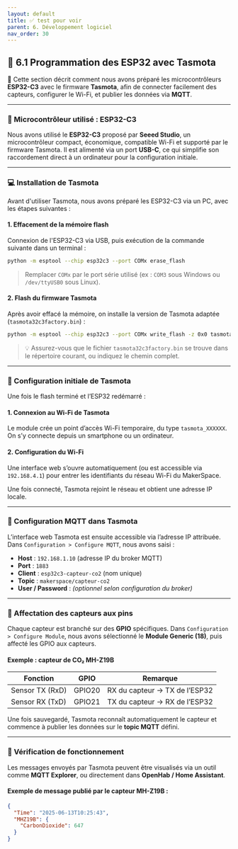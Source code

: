 ```yaml
---
layout: default
title: ✅ test pour voir
parent: 6. Développement logiciel
nav_order: 30
---
```


## 🔌 6.1 Programmation des ESP32 avec Tasmota

🧠 Cette section décrit comment nous avons préparé les microcontrôleurs **ESP32-C3** avec le firmware **Tasmota**, afin de connecter facilement des capteurs, configurer le Wi-Fi, et publier les données via **MQTT**.

---

### 🔧 Microcontrôleur utilisé : ESP32-C3

Nous avons utilisé le **ESP32-C3** proposé par **Seeed Studio**, un microcontrôleur compact, économique, compatible Wi-Fi et supporté par le firmware Tasmota. Il est alimenté via un port **USB-C**, ce qui simplifie son raccordement direct à un ordinateur pour la configuration initiale.

---

### 💻 Installation de Tasmota

Avant d'utiliser Tasmota, nous avons préparé les ESP32-C3 via un PC, avec les étapes suivantes :

#### 1. Effacement de la mémoire flash

Connexion de l'ESP32-C3 via USB, puis exécution de la commande suivante dans un terminal :

```bash
python -m esptool --chip esp32c3 --port COMx erase_flash
```

> Remplacer `COMx` par le port série utilisé (ex : `COM3` sous Windows ou `/dev/ttyUSB0` sous Linux).

#### 2. Flash du firmware Tasmota

Après avoir effacé la mémoire, on installe la version de Tasmota adaptée (`tasmota32c3factory.bin`) :

```bash
python -m esptool --chip esp32c3 --port COMx write_flash -z 0x0 tasmota32c3factory.bin
```

> 💡 Assurez-vous que le fichier `tasmota32c3factory.bin` se trouve dans le répertoire courant, ou indiquez le chemin complet.

---

### 📱 Configuration initiale de Tasmota

Une fois le flash terminé et l’ESP32 redémarré :

#### 1. Connexion au Wi-Fi de Tasmota

Le module crée un point d’accès Wi-Fi temporaire, du type `tasmota_XXXXXX`. On s’y connecte depuis un smartphone ou un ordinateur.

#### 2. Configuration du Wi-Fi

Une interface web s’ouvre automatiquement (ou est accessible via `192.168.4.1`) pour entrer les identifiants du réseau Wi-Fi du MakerSpace.

Une fois connecté, Tasmota rejoint le réseau et obtient une adresse IP locale.

---

### 📡 Configuration MQTT dans Tasmota

L’interface web Tasmota est ensuite accessible via l’adresse IP attribuée. Dans `Configuration > Configure MQTT`, nous avons saisi :

- **Host** : `192.168.1.10` (adresse IP du broker MQTT)
- **Port** : `1883`
- **Client** : `esp32c3-capteur-co2` (nom unique)
- **Topic** : `makerspace/capteur-co2`
- **User / Password** : *(optionnel selon configuration du broker)*

---

### 📎 Affectation des capteurs aux pins

Chaque capteur est branché sur des **GPIO** spécifiques. Dans `Configuration > Configure Module`, nous avons sélectionné le **Module Generic (18)**, puis affecté les GPIO aux capteurs.

#### Exemple : capteur de CO₂ MH-Z19B

| Fonction         | GPIO   | Remarque                         |
|------------------|--------|----------------------------------|
| Sensor TX (RxD)  | GPIO20 | RX du capteur → TX de l’ESP32   |
| Sensor RX (TxD)  | GPIO21 | TX du capteur → RX de l’ESP32   |

Une fois sauvegardé, Tasmota reconnaît automatiquement le capteur et commence à publier les données sur le **topic MQTT** défini.

---

### 🧪 Vérification de fonctionnement

Les messages envoyés par Tasmota peuvent être visualisés via un outil comme **MQTT Explorer**, ou directement dans **OpenHab / Home Assistant**.

#### Exemple de message publié par le capteur MH-Z19B :

```json
{
  "Time": "2025-06-13T10:25:43",
  "MHZ19B": {
    "CarbonDioxide": 647
  }
}
```
